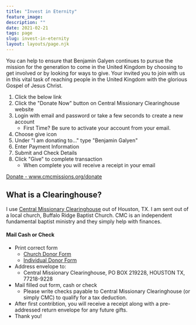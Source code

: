 ```yaml
---
title: "Invest in Eternity"
feature_image: 
description: ""
date: 2021-02-21
tags: page
slug: invest-in-eternity
layout: layouts/page.njk
---
```


You can help to ensure that Benjamin Galyen continues to pursue the mission for the generation to come in the United Kingdom by choosing to get involved or by looking for ways to give. Your invited you to join with us in this vital task of reaching people in the United Kingdom with the glorious Gospel of Jesus Christ.

1. Click the below link
2. Click the "Donate Now" button on Central Missionary Clearinghouse website
3. Login with email and password or take a few seconds to create a new account
   * First Time? Be sure to activate your account from your email.
4. Choose give icon
5. Under "I am donating to..." type "Benjamin Galyen"
6. Enter Payment Information
7. Submit and Check Details
8. Click "Give" to complete transaction
   * When complete you will receive a receipt in your email

<p><a target="_blank" href="https://cmcmissions.org/donate">Donate - www.cmcmissions.org/donate</a></p>

## What is a Clearinghouse?

I use <a target="_blank" href="https://www.cmcmissions.org">Central Missionary Clearinghouse</a> out of Houston, TX.  I am sent out of a local church, Buffalo Ridge Baptist Church.  CMC is an independent fundamental baptist ministry and they simply help with finances.

#### Mail Cash or Check

* Print correct form
  * <a target="_blank" href="https://drive.google.com/file/d/1eLAd08HiEbYQft0Z4dsDwc4aCnXBWJ01/view?usp=sharing">Church Donor Form</a>
  * <a target="_blank" href="https://drive.google.com/file/d/1MKahcTNaD09MLrohco59h-3y10X8Hh3S/view?usp=sharing">Individual Donor Form</a>
* Address envelope to:
  * Central Missionary Clearinghouse, PO BOX 219228, HOUSTON TX, 77218-9228
* Mail filled out form, cash or check
  * Please write checks payable to Central Missionary Clearinghouse (or simply CMC) to qualify for a tax deduction.
* After first contribtion, you will receive a receipt along with a pre-addressed return envelope for any future gifts.
* Thank you!
